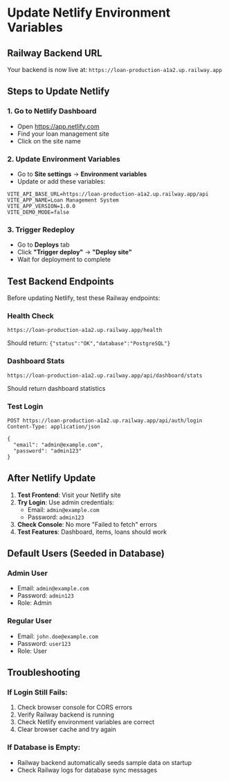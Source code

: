# Update Netlify Environment Variables

## Railway Backend URL
Your backend is now live at: `https://loan-production-a1a2.up.railway.app`

## Steps to Update Netlify

### 1. Go to Netlify Dashboard
- Open https://app.netlify.com
- Find your loan management site
- Click on the site name

### 2. Update Environment Variables
- Go to **Site settings** → **Environment variables**
- Update or add these variables:

```
VITE_API_BASE_URL=https://loan-production-a1a2.up.railway.app/api
VITE_APP_NAME=Loan Management System
VITE_APP_VERSION=1.0.0
VITE_DEMO_MODE=false
```

### 3. Trigger Redeploy
- Go to **Deploys** tab
- Click **"Trigger deploy"** → **"Deploy site"**
- Wait for deployment to complete

## Test Backend Endpoints

Before updating Netlify, test these Railway endpoints:

### Health Check
```
https://loan-production-a1a2.up.railway.app/health
```
Should return: `{"status":"OK","database":"PostgreSQL"}`

### Dashboard Stats
```
https://loan-production-a1a2.up.railway.app/api/dashboard/stats
```
Should return dashboard statistics

### Test Login
```
POST https://loan-production-a1a2.up.railway.app/api/auth/login
Content-Type: application/json

{
  "email": "admin@example.com",
  "password": "admin123"
}
```

## After Netlify Update

1. **Test Frontend**: Visit your Netlify site
2. **Try Login**: Use admin credentials:
   - Email: `admin@example.com`
   - Password: `admin123`
3. **Check Console**: No more "Failed to fetch" errors
4. **Test Features**: Dashboard, items, loans should work

## Default Users (Seeded in Database)

### Admin User
- Email: `admin@example.com`
- Password: `admin123`
- Role: Admin

### Regular User
- Email: `john.doe@example.com`
- Password: `user123`
- Role: User

## Troubleshooting

### If Login Still Fails:
1. Check browser console for CORS errors
2. Verify Railway backend is running
3. Check Netlify environment variables are correct
4. Clear browser cache and try again

### If Database is Empty:
- Railway backend automatically seeds sample data on startup
- Check Railway logs for database sync messages
